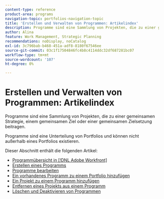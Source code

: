 ```yaml
---
content-type: reference
product-area: programs
navigation-topic: portfolios-navigation-topic
title: 'Erstellen und Verwalten von Programmen: Artikelindex'
description: Programme sind eine Sammlung von Projekten, die zu einer gemeinsamen Strategie, einem gemeinsamen Ziel oder einer gemeinsamen Zielsetzung beitragen. Programme sind eine Unterteilung von Portfolios und können nicht außerhalb eines Portfolios existieren.
author: Alina
feature: Work Management, Strategic Planning
recommendations: noDisplay, noCatalog
exl-id: 3c796bab-b468-451a-adf8-8180f67546ee
source-git-commit: 03c1f17504846fc4b8c4114ddc32df687281bc07
workflow-type: tm+mt
source-wordcount: '107'
ht-degree: 0%

---
```


# Erstellen und Verwalten von Programmen: Artikelindex

Programme sind eine Sammlung von Projekten, die zu einer gemeinsamen Strategie, einem gemeinsamen Ziel oder einer gemeinsamen Zielsetzung beitragen.

Programme sind eine Unterteilung von Portfolios und können nicht außerhalb eines Portfolios existieren.

Dieser Abschnitt enthält die folgenden Artikel:

* [Programmübersicht in [!DNL Adobe Workfront]](/help/quicksilver/manage-work/portfolios/create-and-manage-programs/programs-overview.md)
* [Erstellen eines Programms](../../../manage-work/portfolios/create-and-manage-programs/create-program.md)
* [Programme bearbeiten](../../../manage-work/portfolios/create-and-manage-programs/edit-programs.md)
* [Ein vorhandenes Programm zu einem Portfolio hinzufügen](../../../manage-work/portfolios/create-and-manage-programs/move-program.md)
* [Ein Projekt zu einem Programm hinzufügen](../../../manage-work/portfolios/create-and-manage-programs/add-project-to-program.md)
* [Entfernen eines Projekts aus einem Programm](../../../manage-work/portfolios/create-and-manage-programs/remove-project-from-program.md)
* [Löschen und Deaktivieren von Programmen](/help/quicksilver/manage-work/portfolios/create-and-manage-programs/delete-and-deactivate-programs.md)
